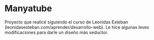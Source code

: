 # Manyatube
Proyecto que realicé siguiendo el curso de Leonidas Esteban (leonidasesteban.com/aprender/desarrollo-web).
Le hice algunas leves modificaciones para darle un diseño más seductor.
